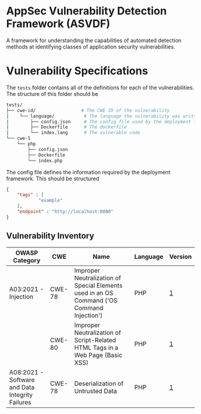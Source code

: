 # AppSec Vulnerability Detection Framework (ASVDF)

A framework for understanding the capabilities of automated detection methods at identifying classes of application security vulnerabilities.

# Vulnerability Specifications

The `tests` folder contains all of the definitions for each of the vulnerabilities. The structure of this folder should be

```bash
tests/
├── cwe-id/                 # The CWE ID of the vulnerability
|    └── language/           # The language the vulnerability was written in
|        ├── config.json     # The config file used by the deployment framework
|        ├── Dockerfile      # The dockerfile
|        └── index.lang      # The vulnerable code
└── cwe-1
    └── php
        ├── config.json
        ├── Dockerfile
        └── index.php
```

The config file defines the information required by the deployment framework. This should be structured

```json
{
    "tags" : [
            "example"
    ],
    "endpoint" : "http://localhost:8080"
}
```

## Vulnerability Inventory

| OWASP Category | CWE | Name | Language | Version | 
| - | - | - | - | - |
| A03:2021 - Injection | CWE-78 | Improper Neutralization of Special Elements used in an OS Command ('OS Command Injection') | PHP | [1](tests/cwe-78/php/1/) |
| | CWE-80 | Improper Neutralization of Script-Related HTML Tags in a Web Page (Basic XSS) | PHP | [1](tests/cwe-80/php/1/) |
| A08:2021 - Software and Data Integrity Failures | CWE-78 | Deserialization of Untrusted Data | PHP | [1](tests/cwe-502/php/1/) |